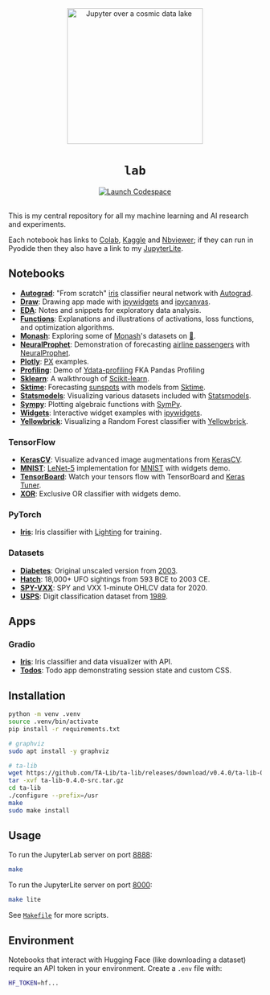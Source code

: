 <div align="center">
  <img src="./jupyter.jpg" width="270" alt="Jupyter over a cosmic data lake" />
  <h1><code>lab</code></h1>
  <a href="https://github.com/codespaces/new/adamelliotfields/lab?machine=basicLinux32gb&devcontainer_path=.devcontainer/devcontainer.json">
    <img src="https://img.shields.io/badge/launch-codespace-24292E?logo=github" alt="Launch Codespace" />
  </a>
</div>
<br />

This is my central repository for all my machine learning and AI research and experiments.

Each notebook has links to [Colab](https://colab.research.google.com), [Kaggle](https://www.kaggle.com) and [Nbviewer](https://nbviewer.org); if they can run in Pyodide then they also have a link to my [JupyterLite](https://lab.aef.me/lab/).

## Notebooks

- [**Autograd**](./files/autograd.ipynb): "From scratch" [iris](https://www.rdocumentation.org/packages/datasets/topics/iris) classifier neural network with [Autograd](https://github.com/HIPS/autograd).
- [**Draw**](./files/draw.ipynb): Drawing app made with [ipywidgets](https://github.com/jupyter-widgets/ipywidgets) and [ipycanvas](https://github.com/jupyter-widgets-contrib/ipycanvas).
- [**EDA**](./files/eda.ipynb): Notes and snippets for exploratory data analysis.
- [**Functions**](./files/functions.ipynb): Explanations and illustrations of activations, loss functions, and optimization algorithms.
- [**Monash**](./files/monash.ipynb): Exploring some of [Monash](https://forecastingdata.org)'s datasets on [🤗](https://huggingface.co/datasets/monash_tsf).
- [**NeuralProphet**](./files/neuralprophet.ipynb): Demonstration of forecasting [airline passengers](https://www.rdocumentation.org/packages/datasets/topics/AirPassengers) with [NeuralProphet](https://github.com/ourownstory/neural_prophet).
- [**Plotly**](./files/plotly.ipynb): [PX](https://plotly.com/python/plotly-express/) examples.
- [**Profiling**](./files/profiling.ipynb): Demo of [Ydata-profiling](https://github.com/ydataai/ydata-profiling) FKA Pandas Profiling
- [**Sklearn**](./files/sklearn.ipynb): A walkthrough of [Scikit-learn](https://github.com/scikit-learn/scikit-learn).
- [**Sktime**](./files/sktime.ipynb): Forecasting [sunspots](https://www.rdocumentation.org/packages/datasets/topics/sunspots) with models from [Sktime](https://github.com/sktime/sktime).
- [**Statsmodels**](./files/statsmodels.ipynb): Visualizing various datasets included with [Statsmodels](https://github.com/statsmodels/statsmodels).
- [**Sympy**](./files/sympy.ipynb): Plotting algebraic functions with [SymPy](https://www.sympy.org/en/index.html).
- [**Widgets**](./files/widgets.ipynb): Interactive widget examples with [ipywidgets](https://github.com/jupyter-widgets/ipywidgets).
- [**Yellowbrick**](./files/yellowbrick.ipynb): Visualizing a Random Forest classifier with [Yellowbrick](https://github.com/DistrictDataLabs/yellowbrick).

### TensorFlow

- [**KerasCV**](./files/tf/keras_cv.ipynb): Visualize advanced image augmentations from [KerasCV](https://keras.io/keras_cv/).
- [**MNIST**](./files/tf/mnist.ipynb): [LeNet-5](https://en.wikipedia.org/wiki/LeNet) implementation for [MNIST](https://en.wikipedia.org/wiki/MNIST_database) with widgets demo.
- [**TensorBoard**](./files/tf/tensorboard.ipynb): Watch your tensors flow with TensorBoard and [Keras Tuner](https://keras.io/keras_tuner/).
- [**XOR**](./files/tf/xor.ipynb): Exclusive OR classifier with widgets demo.

### PyTorch

- [**Iris**](./files/torch/iris.ipynb): Iris classifier with [Lighting](https://github.com/Lightning-AI/pytorch-lightning) for training.

### Datasets

- [**Diabetes**](./files/data/diabetes.ipynb): Original unscaled version from [2003](https://hastie.su.domains/Papers/LARS/LeastAngle_2002.pdf).
- [**Hatch**](./files/data/hatch.ipynb): 18,000+ UFO sightings from 593 BCE to 2003 CE.
- [**SPY-VXX**](./files/data/spy_vxx.ipynb): SPY and VXX 1-minute OHLCV data for 2020.
- [**USPS**](./files/data/usps.ipynb): Digit classification dataset from [1989](http://yann.lecun.com/exdb/publis/pdf/lecun-89e.pdf).

## Apps

### Gradio

- [**Iris**](./files/gradio/iris.py): Iris classifier and data visualizer with API.
- [**Todos**](./files/gradio/todos.py): Todo app demonstrating session state and custom CSS.

## Installation

```sh
python -m venv .venv
source .venv/bin/activate
pip install -r requirements.txt

# graphviz
sudo apt install -y graphviz

# ta-lib
wget https://github.com/TA-Lib/ta-lib/releases/download/v0.4.0/ta-lib-0.4.0-src.tar.gz
tar -xvf ta-lib-0.4.0-src.tar.gz
cd ta-lib
./configure --prefix=/usr
make
sudo make install
```

## Usage

To run the JupyterLab server on port [8888](http://localhost:8888):

```sh
make
```

To run the JupyterLite server on port [8000](http://localhost:8000):

```sh
make lite
```

See [`Makefile`](./Makefile) for more scripts.

## Environment

Notebooks that interact with Hugging Face (like downloading a dataset) require an API token in your environment. Create a `.env` file with:

```sh
HF_TOKEN=hf...
```
